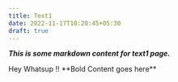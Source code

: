 ```yaml
---
title: Text1
date: 2022-11-17T10:20:45+05:30
draft: true
---
```

***This is some markdown content for text1 page.***

Hey Whatsup !! \*\*Bold Content goes here\*\*